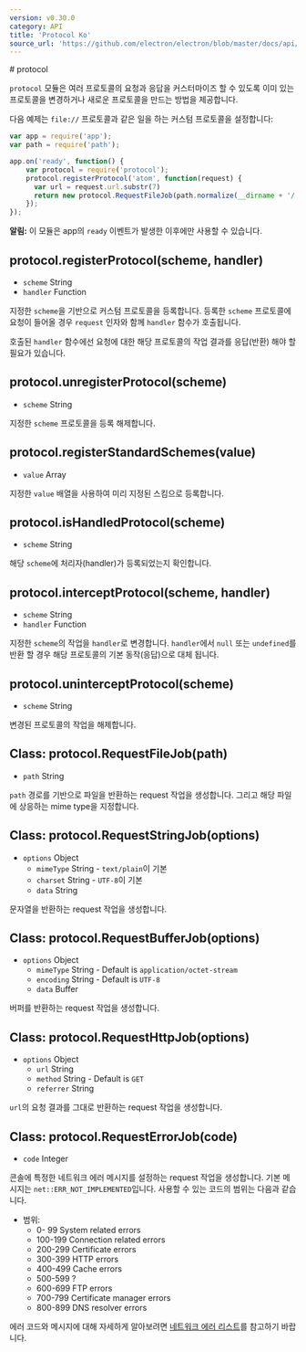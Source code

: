 ```yaml
---
version: v0.30.0
category: API
title: 'Protocol Ko'
source_url: 'https://github.com/electron/electron/blob/master/docs/api/protocol-ko.md'
---
```


﻿# protocol

`protocol` 모듈은 여러 프로토콜의 요청과 응답을 커스터마이즈 할 수 있도록 이미 있는 프로토콜을 변경하거나 새로운 프로토콜을 만드는 방법을 제공합니다.

다음 예제는 `file://` 프로토콜과 같은 일을 하는 커스텀 프로토콜을 설정합니다:

```javascript
var app = require('app');
var path = require('path');

app.on('ready', function() {
    var protocol = require('protocol');
    protocol.registerProtocol('atom', function(request) {
      var url = request.url.substr(7)
      return new protocol.RequestFileJob(path.normalize(__dirname + '/' + url));
    });
});
```

**알림:** 이 모듈은 app의 `ready` 이벤트가 발생한 이후에만 사용할 수 있습니다.

## protocol.registerProtocol(scheme, handler)

* `scheme` String
* `handler` Function

지정한 `scheme`을 기반으로 커스텀 프로토콜을 등록합니다. 등록한 `scheme` 프로토콜에 요청이 들어올 경우 `request` 인자와 함께 `handler` 함수가 호출됩니다.

호출된 `handler` 함수에선 요청에 대한 해당 프로토콜의 작업 결과를 응답(반환) 해야 할 필요가 있습니다.

## protocol.unregisterProtocol(scheme)

* `scheme` String

지정한 `scheme` 프로토콜을 등록 해제합니다.

## protocol.registerStandardSchemes(value)

* `value` Array

지정한 `value` 배열을 사용하여 미리 지정된 스킴으로 등록합니다.

## protocol.isHandledProtocol(scheme)

* `scheme` String

해당 `scheme`에 처리자(handler)가 등록되었는지 확인합니다.

## protocol.interceptProtocol(scheme, handler)

* `scheme` String
* `handler` Function

지정한 `scheme`의 작업을 `handler`로 변경합니다.
`handler`에서 `null` 또는 `undefined`를 반환 할 경우 해당 프로토콜의 기본 동작(응답)으로 대체 됩니다.

## protocol.uninterceptProtocol(scheme)

* `scheme` String

변경된 프로토콜의 작업을 해제합니다.

## Class: protocol.RequestFileJob(path)

* `path` String

`path` 경로를 기반으로 파일을 반환하는 request 작업을 생성합니다. 그리고 해당 파일에 상응하는 mime type을 지정합니다.

## Class: protocol.RequestStringJob(options)

* `options` Object
  * `mimeType` String - `text/plain`이 기본
  * `charset` String - `UTF-8`이 기본
  * `data` String

문자열을 반환하는 request 작업을 생성합니다.

## Class: protocol.RequestBufferJob(options)

* `options` Object
  * `mimeType` String - Default is `application/octet-stream`
  * `encoding` String - Default is `UTF-8`
  * `data` Buffer

버퍼를 반환하는 request 작업을 생성합니다.

## Class: protocol.RequestHttpJob(options)

* `options` Object
  * `url` String
  * `method` String - Default is `GET`
  * `referrer` String

`url`의 요청 결과를 그대로 반환하는 request 작업을 생성합니다.

## Class: protocol.RequestErrorJob(code)

* `code` Integer

콘솔에 특정한 네트워크 에러 메시지를 설정하는 request 작업을 생성합니다.
기본 메시지는 `net::ERR_NOT_IMPLEMENTED`입니다. 사용할 수 있는 코드의 범위는 다음과 같습니다.

* 범위:
  * 0- 99 System related errors
  * 100-199 Connection related errors
  * 200-299 Certificate errors
  * 300-399 HTTP errors
  * 400-499 Cache errors
  * 500-599 ?
  * 600-699 FTP errors
  * 700-799 Certificate manager errors
  * 800-899 DNS resolver errors

에러 코드와 메시지에 대해 자세하게 알아보려면 [네트워크 에러 리스트](https://code.google.com/p/chromium/codesearch#chromium/src/net/base/net_error_list.h)를 참고하기 바랍니다.
